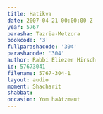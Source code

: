 ```yaml
---
title: Hatikva
date: 2007-04-21 00:00:00 Z
year: 5767
parasha: Tazria-Metzora
bookcode: '3'
fullparashacode: '304'
parashacode: '304'
author: Rabbi Eliezer Hirsch
id: 57673041
filename: 5767-304-1
layout: audio
moment: Shacharit
shabbat: 
occasion: Yom haAtzmaut
---
```


